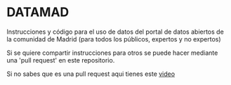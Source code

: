 # DATAMAD
Instrucciones y código para el uso de datos del portal de datos abiertos de la comunidad de Madrid (para todos los públicos, expertos y no expertos)

Si se quiere compartir instrucciones para otros se puede hacer mediante una 'pull request' en este repositorio.

Si no sabes que es una pull request aqui tienes este [video](https://www.youtube.com/watch?v=Zqft6yNRuNs)  
